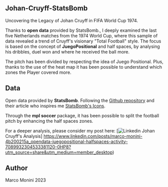 ## Johan-Cruyff-StatsBomb
Uncovering the Legacy of Johan Cruyff in FIFA World Cup 1974. 

Thanks to **open data** provided by StatsBomb., I deeply examined the last five Netherlands matches from the 1974 World Cup, where this sample of data revealed a trend of Cruyff's visionary "Total Football" style. The focus is based on the concept of **JuegoPositional** and half spaces, by analysing his dribbles, duel won and where he received the ball more. 

The pitch has been divided by respecting the idea of Juego Positional. Plus, thanks to the use of the heat map it has been possible to understand which zones the Player covered more.

## Data
Open data provided by **StatsBomb**. Following the [Github repository](https://github.com/statsbomb) and their article who inspires me [StatsBomb's Icons](https://statsbomb.com/articles/soccer/statsbomb-icons-johan-cruyff/).

Through the **mpl soccer** package, it has been possible to split the football pitch by enhancing the half spaces zones.

For a deeper analysis, please consider my post here: [![Linkedin](https://i.stack.imgur.com/gVE0j.png) Johan Cruyff's Analysis] https://www.linkedin.com/posts/marco-monini-4b200215a_opendata-juegopositional-halfspaces-activity-7089932304533381120-0HP8?utm_source=share&utm_medium=member_desktop) 

## Author
Marco Monini 2023
